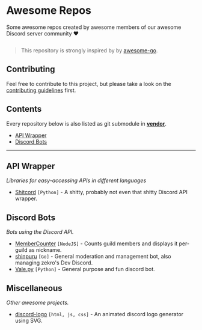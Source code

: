 # Awesome Repos
Some awesome repos created by awesome members of our awesome Discord server community ❤

![[](https://dc.zekro.de)](https://img.shields.io/discord/307084334198816769.svg?logo=discord)

> This repository is strongly inspired by by [awesome-go](https://github.com/avelino/awesome-go).

## Contributing

Feel free to contribute to this project, but please take a look on the [contributing guidelines](https://github.com/dev-schueppchen/awesome-repos/blob/master/contributing.md) first.

## Contents

Every repository below is also listed as git submodule in [**vendor**](vendor/).

- [API Wrapper](#api-wrapper)
- [Discord Bots](#discord-bots)

---

## API Wrapper
*Libraries for easy-accessing APIs in different languages*

- [Shitcord](https://github.com/vbe0201/Shitcord) `[Python]` - A shitty, probably not even that shitty Discord API wrapper.

## Discord Bots
*Bots using the Discord API.*

- [MemberCounter](https://github.com/error2507/MemberCounter) `[NodeJS]` - Counts guild members and displays it per-guild as nickname.
- [shinpuru](https://github.com/zekroTJA/shinpuru) `[Go]` - General moderation and management bot, also managing zekro's Dev Discord.
- [Vale.py](https://github.com/vbe0201/Vale.py) `[Python]` - General purpose and fun discord bot.

## Miscellaneous
*Other awesome projects.*

- [discord-logo](https://github.com/NNTin/discord-logo) `[html, js, css]` - An animated discord logo generator using SVG.
